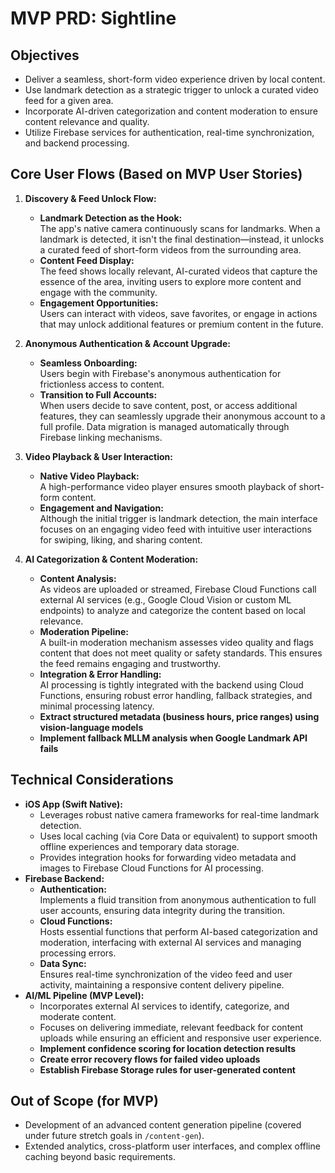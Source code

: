 # MVP PRD: Sightline

## Objectives
- Deliver a seamless, short-form video experience driven by local content.
- Use landmark detection as a strategic trigger to unlock a curated video feed for a given area.
- Incorporate AI-driven categorization and content moderation to ensure content relevance and quality.
- Utilize Firebase services for authentication, real-time synchronization, and backend processing.

## Core User Flows (Based on MVP User Stories)
1. **Discovery & Feed Unlock Flow:**
   - **Landmark Detection as the Hook:**  
     The app's native camera continuously scans for landmarks. When a landmark is detected, it isn't the final destination—instead, it unlocks a curated feed of short-form videos from the surrounding area.
   - **Content Feed Display:**  
     The feed shows locally relevant, AI-curated videos that capture the essence of the area, inviting users to explore more content and engage with the community.
   - **Engagement Opportunities:**  
     Users can interact with videos, save favorites, or engage in actions that may unlock additional features or premium content in the future.

2. **Anonymous Authentication & Account Upgrade:**
   - **Seamless Onboarding:**  
     Users begin with Firebase's anonymous authentication for frictionless access to content.
   - **Transition to Full Accounts:**  
     When users decide to save content, post, or access additional features, they can seamlessly upgrade their anonymous account to a full profile. Data migration is managed automatically through Firebase linking mechanisms.

3. **Video Playback & User Interaction:**
   - **Native Video Playback:**  
     A high-performance video player ensures smooth playback of short-form content.
   - **Engagement and Navigation:**  
     Although the initial trigger is landmark detection, the main interface focuses on an engaging video feed with intuitive user interactions for swiping, liking, and sharing content.

4. **AI Categorization & Content Moderation:**
   - **Content Analysis:**  
     As videos are uploaded or streamed, Firebase Cloud Functions call external AI services (e.g., Google Cloud Vision or custom ML endpoints) to analyze and categorize the content based on local relevance.
   - **Moderation Pipeline:**  
     A built-in moderation mechanism assesses video quality and flags content that does not meet quality or safety standards. This ensures the feed remains engaging and trustworthy.
   - **Integration & Error Handling:**  
     AI processing is tightly integrated with the backend using Cloud Functions, ensuring robust error handling, fallback strategies, and minimal processing latency.
   - **Extract structured metadata (business hours, price ranges) using vision-language models**
   - **Implement fallback MLLM analysis when Google Landmark API fails**

## Technical Considerations
- **iOS App (Swift Native):**  
  - Leverages robust native camera frameworks for real-time landmark detection.
  - Uses local caching (via Core Data or equivalent) to support smooth offline experiences and temporary data storage.
  - Provides integration hooks for forwarding video metadata and images to Firebase Cloud Functions for AI processing.
- **Firebase Backend:**
  - **Authentication:**  
    Implements a fluid transition from anonymous authentication to full user accounts, ensuring data integrity during the transition.
  - **Cloud Functions:**  
    Hosts essential functions that perform AI-based categorization and moderation, interfacing with external AI services and managing processing errors.
  - **Data Sync:**  
    Ensures real-time synchronization of the video feed and user activity, maintaining a responsive content delivery pipeline.
- **AI/ML Pipeline (MVP Level):**
  - Incorporates external AI services to identify, categorize, and moderate content.
  - Focuses on delivering immediate, relevant feedback for content uploads while ensuring an efficient and responsive user experience.
  - **Implement confidence scoring for location detection results**
  - **Create error recovery flows for failed video uploads**
  - **Establish Firebase Storage rules for user-generated content**

## Out of Scope (for MVP)
- Development of an advanced content generation pipeline (covered under future stretch goals in `/content-gen`).
- Extended analytics, cross-platform user interfaces, and complex offline caching beyond basic requirements. 